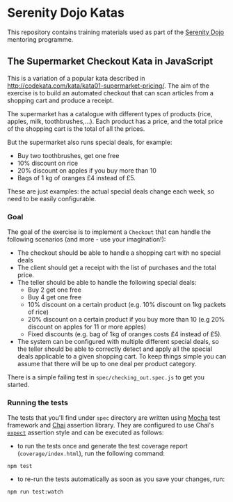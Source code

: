 # Serenity Dojo Katas

This repository contains training materials used as part of the [Serenity Dojo](http://serenity.io) mentoring programme.

## The Supermarket Checkout Kata in JavaScript

This is a variation of a popular kata described in 
http://codekata.com/kata/kata01-supermarket-pricing/. 
The aim of the exercise is to build an automated checkout that can scan articles from 
a shopping cart and produce a receipt. 

The supermarket has a catalogue with different types of products (rice, apples, milk, toothbrushes,...). 
Each product has a price, and the total price of the shopping cart is the total of all the prices.

But the supermarket also runs special deals, for example:
 - Buy two toothbrushes, get one free
 - 10% discount on rice
 - 20% discount on apples if you buy more than 10
 - Bags of 1 kg of oranges £4 instead of £5.

These are just examples: the actual special deals change each week, so need to be easily configurable.

### Goal

The goal of the exercise is to implement a `Checkout` that can handle the following scenarios (and more - use your imagination!):

 - The checkout should be able to handle a shopping cart with no special deals
 - The client should get a receipt with the list of purchases and the total price.
 - The teller should be able to handle the following special deals:
    - Buy 2 get one free
    - Buy 4 get one free
    - 10% discount on a certain product (e.g. 10% discount on 1kg packets of rice)
    - 20% discount on a certain product if you buy more than 10 (e.g 20% discount on apples for 11 or more apples)
    - Fixed discounts (e.g. bag of 1kg of oranges costs £4 instead of £5).
 - The system can be configured with multiple different special deals, 
   so the teller should be able to correctly detect and apply all the special deals applicable to a given shopping cart.
   To keep things simple you can assume that there will be up to one deal per product category.

There is a simple failing test in `spec/checking_out.spec.js` to get you started.

### Running the tests

The tests that you'll find under `spec` directory are written using [Mocha](https://mochajs.org/) test framework 
and [Chai](http://chaijs.com/) assertion library. 
They are configured to use Chai's [`expect`](http://chaijs.com/api/bdd/) assertion style and can be executed as follows:

- to run the tests once and generate the test coverage report (`coverage/index.html`), run the following command:
```
npm test
```

- to re-run the tests automatically as soon as you save your changes, run:
```
npm run test:watch
```
